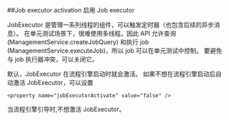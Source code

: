 ##Job executor activation 启用 Job executor

JobExecutor 是管理一系列线程的组件，可以触发定时器（也包含后续的异步消息）。 在单元测试场景下，很难使用多线程。因此 API 允许查询(ManagementService.createJobQuery) 和执行 job
(ManagementService.executeJob)，所以 job 可以在单元测试中控制。 要避免与 job 执行器冲突，可以关闭它。

默认，JobExecutor 在流程引擎启动时就会激活。 如果不想在流程引擎启动后自动激活 JobExecutor，可以设置

	<property name="jobExecutorActivate" value="false" />

当流程引擎引导时,不想激活 JobExecutor。

